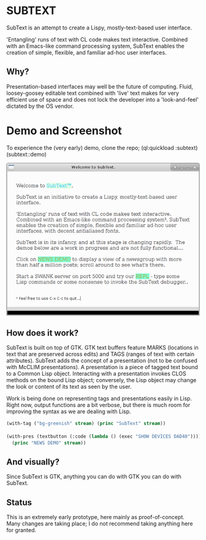 # SUBTEXT 

SubText is an attempt to create a Lispy, mostly-text-based user interface.

'Entangling' runs of text with CL code makes text interactive.  Combined with an Emacs-like command processing system, SubText enables the creation of simple, flexible, and familiar ad-hoc user interfaces.

## Why?

Presentation-based interfaces may well be the future of computing.  Fluid, loosey-goosey editable text combined with 'live' text makes for very efficient use of space and does not lock the developer into a 'look-and-feel' dictated by the OS vendor. 

# Demo and Screenshot

To experience the (very early) demo, clone the repo; (ql:quickload :subtext)(subtext::demo)

![screenshot](Screenshot.png?raw=true) 

## How does it work?

SubText is built on top of GTK.  GTK text buffers feature MARKS (locations in text that are preserved across edits) and TAGS (ranges of text with certain attributes).  SubText adds the concept of a presentation (not to be confused with McCLIM presentations).  A presentation is a piece of tagged text bound to a Common Lisp object.  Interacting with a presentation invokes CLOS methods on the bound Lisp object; conversely, the Lisp object may change the look or content of its text as seen by the user.

Work is being done on representing tags and presentations easily in Lisp.  Right now, output functions are a bit verbose, but there is much room for improving the syntax as we are dealing with Lisp.

```lisp
(with-tag ("bg-greenish" stream) (princ "SubText" stream))

(with-pres (textbutton (:code (lambda () (exec "SHOW DEVICES DAD40"))))
  (princ "NEWS DEMO" stream))

```
## And visually?

Since SubText is GTK, anything you can do with GTK you can do with SubText.

## Status

This is an extremely early prototype, here mainly as proof-of-concept.  Many changes are taking place; I do not recommend taking anything here for granted.


